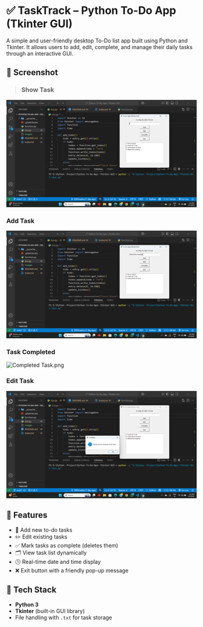 # ✅ TaskTrack – Python To-Do App (Tkinter GUI)

A simple and user-friendly desktop To-Do list app built using Python and Tkinter. It allows users to add, edit, complete, and manage their daily tasks through an interactive GUI.


## 📸 Screenshot


> ### Show Task
![Home Screen](images/Screenshot%20(8).png)

### Add Task
![Add Task](images/Screenshot%20(7).png)

### Task Completed
![Completed Task](images/Screenshot%20(9)).png

### Edit Task
![Edit Task](images/Screenshot%20(10).png)




## 🚀 Features

- 📝 Add new to-do tasks
- ✏️ Edit existing tasks
- ✅ Mark tasks as complete (deletes them)
- 🗂️ View task list dynamically
- 🕓 Real-time date and time display
- ❌ Exit button with a friendly pop-up message


## 🧰 Tech Stack

- **Python 3**
- **Tkinter** (built-in GUI library)
- File handling with `.txt` for task storage


